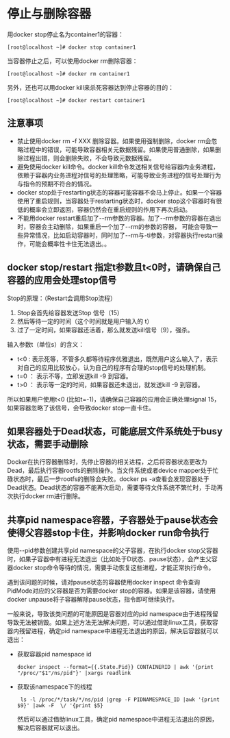 # 停止与删除容器<a name="ZH-CN_TOPIC_0184808229"></a>

用docker stop停止名为container1的容器：

```
[root@localhost ~]# docker stop container1
```

当容器停止之后，可以使用docker rm删除容器：

```
[root@localhost ~]# docker rm container1
```

另外，还也可以用docker kill来杀死容器达到停止容器的目的：

```
[root@localhost ~]# docker restart container1
```

## 注意事项<a name="zh-cn_topic_0182302403_section3379521174917"></a>

-   禁止使用docker rm -f XXX 删除容器。如果使用强制删除，docker rm会忽略过程中的错误，可能导致容器相关元数据残留。如果使用普通删除，如果删除过程出错，则会删除失败，不会导致元数据残留。
-   避免使用docker kill命令。docker kill命令发送相关信号给容器内业务进程，依赖于容器内业务进程对信号的处理策略，可能导致业务进程的信号处理行为与指令的预期不符合的情况。
-   docker stop处于restarting状态的容器可能容器不会马上停止。如果一个容器使用了重启规则，当容器处于restarting状态时，docker stop这个容器时有很低的概率会立即返回，容器仍然会在重启规则的作用下再次启动。
-   不能用docker restart重启加了--rm参数的容器。加了--rm参数的容器在退出时，容器会主动删除，如果重启一个加了--rm的参数的容器， 可能会导致一些异常情况，比如启动容器时，同时加了--rm与-ti参数，对容器执行restart操作，可能会概率性卡住无法退出。。

## docker stop/restart 指定t参数且t<0时，请确保自己容器的应用会处理stop信号<a name="zh-cn_topic_0182302403_section108315281496"></a>

Stop的原理：（Restart会调用Stop流程）

1.  Stop会首先给容器发送Stop 信号（15）
2.  然后等待一定的时间（这个时间就是用户输入的 t）
3.  过了一定时间，如果容器还活着，那么就发送kill信号（9），强杀。

输入参数t（单位s）的含义：

-   t<0  :  表示死等，不管多久都等待程序优雅退出，既然用户这么输入了，表示对自己的应用比较放心，认为自己的程序有合理的stop信号的处理机制。
-   t=0 ： 表示不等，立即发送kill -9 到容器。
-   t\>0 ： 表示等一定的时间，如果容器还未退出，就发送kill -9 到容器。

所以如果用户使用t<0 \(比如t=-1\)，请确保自己容器的应用会正确处理signal 15，如果容器忽略了该信号，会导致docker stop一直卡住。

## 如果容器处于Dead状态，可能底层文件系统处于busy状态，需要手动删除<a name="zh-cn_topic_0182302403_section550784274912"></a>

Docker在执行容器删除时，先停止容器的相关进程，之后将容器状态更改为Dead，最后执行容器rootfs的删除操作。当文件系统或者device mapper处于忙碌状态时，最后一步rootfs的删除会失败。docker ps -a查看会发现容器处于Dead状态。Dead状态的容器不能再次启动，需要等待文件系统不繁忙时，手动再次执行docker rm进行删除。

## 共享pid namespace容器，子容器处于pause状态会使得父容器stop卡住，并影响docker run命令执行<a name="zh-cn_topic_0182302403_section12464421336"></a>

使用--pid参数创建共享pid  namespace的父子容器，在执行docker stop父容器时，如果子容器中有进程无法退出（比如处于D状态、pause状态），会产生父容器docker stop命令等待的情况，需要手动恢复这些进程，才能正常执行命令。

遇到该问题的时候，请对pause状态的容器使用docker  inspect 命令查询 PidMode对应的父容器是否为需要docker stop的容器。如果是该容器，请使用docker  unpause将子容器解除pause状态，指令即可继续执行。

一般来说，导致该类问题的可能原因是容器对应的pid  namespace由于进程残留导致无法被销毁。如果上述方法无法解决问题，可以通过借助linux工具，获取容器内残留进程，确定pid  namespace中进程无法退出的原因，解决后容器就可以退出：

-   获取容器pid  namespace id

    ```
    docker inspect --format={{.State.Pid}} CONTAINERID | awk '{print  "/proc/"$1"/ns/pid"}' |xargs readlink
    ```

-   获取该namespace下的线程

    ```
     ls -l /proc/*/task/*/ns/pid |grep -F PIDNAMESPACE_ID |awk '{print $9}' |awk -F  \/ '{print $5}
    ```

    然后可以通过借助linux工具，确定pid  namespace中进程无法退出的原因，解决后容器就可以退出。


